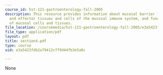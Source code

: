 ```yaml
---
course_id: hst-121-gastroenterology-fall-2005
description: This resource provides information about mucosal barrier function, inductive
  and effector tissues and cells of the mucosal immune system, and functional characteristics
  of mucosal cells and tissues.
file_location: /coursemedia/hst-121-gastroenterology-fall-2005/e3a5423fdb2a79412cff9d44fb3e5a0c_section4.pdf
file_type: application/pdf
layout: pdf
title: section4.pdf
type: course
uid: e3a5423fdb2a79412cff9d44fb3e5a0c

---
```

None